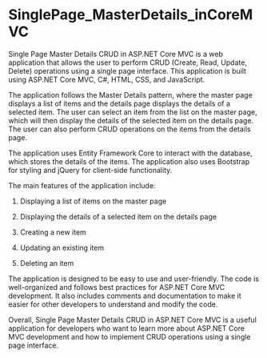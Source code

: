 # SinglePage_MasterDetails_inCoreMVC

Single Page Master Details CRUD in ASP.NET Core MVC is a web application that allows the user to perform CRUD (Create, Read, Update, Delete) operations using a single page interface. This application is built using ASP.NET Core MVC, C#, HTML, CSS, and JavaScript.

The application follows the Master Details pattern, where the master page displays a list of items and the details page displays the details of a selected item. The user can select an item from the list on the master page, which will then display the details of the selected item on the details page. The user can also perform CRUD operations on the items from the details page.

The application uses Entity Framework Core to interact with the database, which stores the details of the items. The application also uses Bootstrap for styling and jQuery for client-side functionality.

The main features of the application include:

1.  Displaying a list of items on the master page

2. Displaying the details of a selected item on the details page

3. Creating a new item

4. Updating an existing item

5. Deleting an item

The application is designed to be easy to use and user-friendly. The code is well-organized and follows best practices for ASP.NET Core MVC development. It also includes comments and documentation to make it easier for other developers to understand and modify the code.

Overall, Single Page Master Details CRUD in ASP.NET Core MVC is a useful application for developers who want to learn more about ASP.NET Core MVC development and how to implement CRUD operations using a single page interface.
